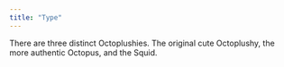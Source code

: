 ```yaml
---
title: "Type"
---
```


There are three distinct Octoplushies. The original cute Octoplushy, the more authentic Octopus, and the Squid.
